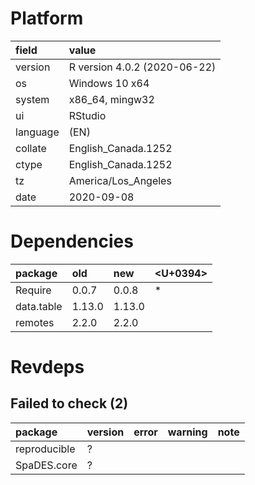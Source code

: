 # Platform

|field    |value                        |
|:--------|:----------------------------|
|version  |R version 4.0.2 (2020-06-22) |
|os       |Windows 10 x64               |
|system   |x86_64, mingw32              |
|ui       |RStudio                      |
|language |(EN)                         |
|collate  |English_Canada.1252          |
|ctype    |English_Canada.1252          |
|tz       |America/Los_Angeles          |
|date     |2020-09-08                   |

# Dependencies

|package    |old    |new    |<U+0394>  |
|:----------|:------|:------|:--|
|Require    |0.0.7  |0.0.8  |*  |
|data.table |1.13.0 |1.13.0 |   |
|remotes    |2.2.0  |2.2.0  |   |

# Revdeps

## Failed to check (2)

|package      |version |error |warning |note |
|:------------|:-------|:-----|:-------|:----|
|reproducible |?       |      |        |     |
|SpaDES.core  |?       |      |        |     |

